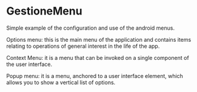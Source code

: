 # GestioneMenu

Simple example of the configuration and use of the android menus.

Options menu: this is the main menu of the application and contains items relating to operations of general interest in the life of the app.

Context Menu: it is a menu that can be invoked on a single component of the user interface.

Popup menu: it is a menu, anchored to a user interface element, which allows you to show a vertical list of options.
